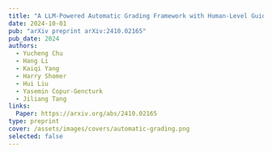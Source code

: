 ```yaml
---
title: "A LLM-Powered Automatic Grading Framework with Human-Level Guidelines Optimization"
date: 2024-10-01
pub: "arXiv preprint arXiv:2410.02165"
pub_date: 2024
authors:
  - Yucheng Chu
  - Hang Li
  - Kaiqi Yang
  - Harry Shomer
  - Hui Liu
  - Yasemin Copur-Gencturk
  - Jiliang Tang
links:
  Paper: https://arxiv.org/abs/2410.02165
type: preprint
cover: /assets/images/covers/automatic-grading.png
selected: false
---
```

